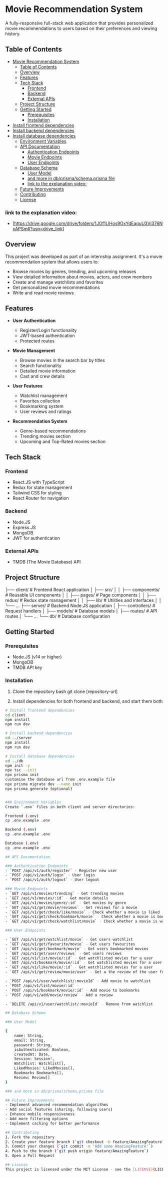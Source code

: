 # Movie Recommendation System

A fully-responsive full-stack web application that provides personalized movie recommendations to users based on their preferences and viewing history.

## Table of Contents

- [Movie Recommendation System](#movie-recommendation-system)
  - [Table of Contents](#table-of-contents)
  - [Overview](#overview)
  - [Features](#features)
  - [Tech Stack](#tech-stack)
    - [Frontend](#frontend)
    - [Backend](#backend)
    - [External APIs](#external-apis)
  - [Project Structure](#project-structure)
  - [Getting Started](#getting-started)
    - [Prerequisites](#prerequisites)
    - [Installation](#installation)
- [Install frontend dependencies](#install-frontend-dependencies)
- [Install backend dependencies](#install-backend-dependencies)
- [Install database dependencies](#install-database-dependencies)
    - [Environment Variables](#environment-variables)
  - [API Documentation](#api-documentation)
    - [Authentication Endpoints](#authentication-endpoints)
    - [Movie Endpoints](#movie-endpoints)
    - [User Endpoints](#user-endpoints)
  - [Database Schema](#database-schema)
    - [User Model](#user-model)
    - [and more in db/prisma/schema.prisma file](#and-more-in-dbprismaschemaprisma-file)
    - [link to the explanation video:](#link-to-the-explanation-video)
  - [Future Improvements](#future-improvements)
  - [Contributing](#contributing)
  - [License](#license)

### link to the explanation video: 
- [https://drive.google.com/drive/folders/1JOf1LlHos9OxYdEaquU3Vj376NxAPSm6?usp=drive_link]

## Overview

This project was developed as part of an internship assignment. It's a movie recommendation system that allows users to:

- Browse movies by genres, trending, and upcoming releases
- View detailed information about movies, actors, and crew members
- Create and manage watchlists and favorites
- Get personalized movie recommendations
- Write and read movie reviews

## Features

- **User Authentication**
  - Register/Login functionality
  - JWT-based authentication
  - Protected routes

- **Movie Management**
  - Browse movies in the search bar by titles
  - Search functionality
  - Detailed movie information
  - Cast and crew details

- **User Features**
  - Watchlist management
  - Favorites collection
  - Bookmarking system
  - User reviews and ratings

- **Recommendation System**
  - Genre-based recommendations
  - Trending movies section
  - Upcoming and Top-Rated movies section

## Tech Stack

### Frontend

- React.JS with TypeScript
- Redux for state management
- Tailwind CSS for styling
- React Router for navigation

### Backend

- Node.JS
- Express.JS
- MongoDB
- JWT for authentication

### External APIs

- TMDB (The Movie Database) API

## Project Structure

├── client/ # Frontend React application
│ ├── src/
│ │ ├── components/ # Reusable UI components
│ │ ├── pages/ # Page components
│ │ ├── redux/ # Redux state management
│ │ ├── lib/ # Utilities and interfaces
│ │ └── ...
├── server/ # Backend Node.JS application
│ ├── controllers/ # Request handlers
│ ├── models/ # Database models
│ ├── routes/ # API routes
│ └── ...
└── db/ # Database configuration

## Getting Started

### Prerequisites

- Node.JS (v14 or higher)
- MongoDB
- TMDB API key

### Installation

1. Clone the repository
        bash
        git clone [repository-url]

2. Install dependencies for both frontend and backend, and start them both

```bash
# Install frontend dependencies
cd client
npm install
npm run dev

# Install backend dependencies
cd ../server
npm install
npm run dev

# Install database dependencies
cd ../db
npm init -y
npx tsc --init
npx prisma init
customise the database url from .env.example file
npx prisma migrate dev --name init
npx prisma generate (optional)


### Environment Variables
Create `.env` files in both client and server directories:

Frontend (.env)
cp .env.example .env

Backend (.env)
cp .env.example .env

Database (.env)
cp .env.example .env

## API Documentation

### Authentication Endpoints
- `POST /api/v1/auth/register` - Register new user
- `POST /api/v1/auth/login` - User login
- `POST /api/v1/auth/logout` - User logout

### Movie Endpoints
- `GET /api/v1/movies/trending` - Get trending movies
- `GET /api/v1/movies/:id` - Get movie details
- `GET /api/v1/movies/genre/:id` - Get movies by genre
- `GET /api/v1/get/movie/reviews` - Get reviews for a movie
- `GET /api/v1/get/check/like/movie` - Check whether a movie is liked
- `GET /api/v1/get/check/bookmark/movie` - Check whether a movie is bookmarked
- `GET /api/v1/get/check/watchlist/movie` - Check whether a movie is watchlisted or not

### User Endpoints

- `GET /api/v1/get/watchlist/movie` - Get users watchlist
- `GET /api/v1/get/favourite/movie` - Get users favourites
- `GET /api/v1/get/bookmark/movie` - Get users bookmarked movies
- `GET /api/v1/get/user/reviews` - Get users reviews
- `GET /api/v1/list/movie/:id` - Get watchlisted movies for a user
- `GET /api/v1/bookmark/movie/:id` - Get watchlisted movies for a user
- `GET /api/v1/like/movie/:id` - Get watchlisted movies for a user
- `GET /api/v1/get/review/movie/user` - Get a the review of the user for a movie

- `POST /api/v1/user/watchlist/:movieId` - Add movie to watchlist
- `POST /api/v1/list/movie/:id` - 
- `POST /api/v1/bookmark/movie/:id` - Add movie to bookmarks
- `POST /api/v1/add/movie/review` - Add a review

- `DELETE /api/v1/user/watchlist/:movieId` - Remove from watchlist

## Database Schema

### User Model

{
    name: String,
    email: String,
    password: String,
    isAuthenticated: Boolean,
    createdAt: Date,
    Session: Session?,
    Watchlist: Watchlist[],
    LikedMovies: LikedMovies[],
    Bookmarks Bookmarks[],
    Review: Review[]
}

### and more in db/prisma/schema.prisma file

## Future Improvements
- Implement advanced recommendation algorithms
- Add social features (sharing, following users)
- Enhance mobile responsiveness
- Add more filtering options
- Implement caching for better performance

## Contributing
1. Fork the repository
2. Create your feature branch (`git checkout -b feature/AmazingFeature`)
3. Commit your changes (`git commit -m 'Add some AmazingFeature'`)
4. Push to the branch (`git push origin feature/AmazingFeature`)
5. Open a Pull Request

## License
This project is licensed under the MIT License - see the [LICENSE](LICENSE) file for details


